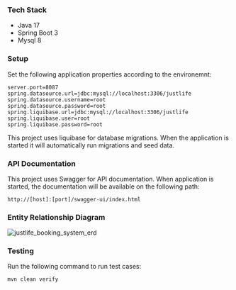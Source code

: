### Tech Stack
- Java 17
- Spring Boot 3
- Mysql 8

### Setup
Set the following application properties according to the environemnt:

```
server.port=8087
spring.datasource.url=jdbc:mysql://localhost:3306/justlife
spring.datasource.username=root
spring.datasource.password=root
spring.liquibase.url=jdbc:mysql://localhost:3306/justlife
spring.liquibase.user=root
spring.liquibase.password=root
```

This project uses liquibase for database migrations. When the application is started it will automatically run migrations and seed data.

### API Documentation
This project uses Swagger for API documentation. When application is started, the documentation will be available on the following path:

```
http://[host]:[port]/swagger-ui/index.html
```

### Entity Relationship Diagram

![justlife_booking_system_erd](https://github.com/SyedHaris/justlife/assets/10946790/230c6ab6-e1b3-43cf-9a1d-a5540d068a75)


### Testing
Run the following command to run test cases:

```
mvn clean verify
```
